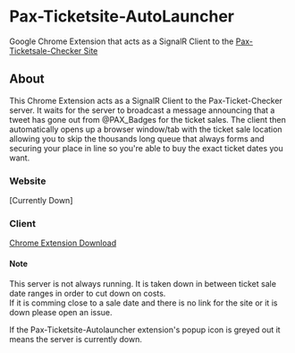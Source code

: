# Pax-Ticketsite-AutoLauncher

Google Chrome Extension that acts as a SignalR Client to the <a href="https://github.com/s-palermo/Pax-Ticketsale-Checker">Pax-Ticketsale-Checker Site</a>

## About

This Chrome Extension acts as a SignalR Client to the Pax-Ticket-Checker server.  It waits for the server to broadcast a message announcing
that a tweet has gone out from @PAX_Badges for the ticket sales.  The client then automatically opens up a browser window/tab with the ticket
sale location allowing you to skip the thousands long queue that always forms and securing your place in line so you're able to buy the
exact ticket dates you want.

### Website

[Currently Down]

### Client

<a href="https://chrome.google.com/webstore/detail/pax-ticket-site-auto-laun/baidlhgloneedeeibiiflohiifbaophh">Chrome Extension Download</a>

#### Note

This server is not always running.  It is taken down in between ticket sale date ranges in order to cut down on costs.  
If it is comming close to a sale date and there is no link for the site or it is down please open an issue.

If the Pax-Ticketsite-Autolauncher extension's popup icon is greyed out it means the server is currently down.
